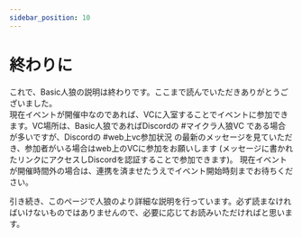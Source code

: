 ```yaml
---
sidebar_position: 10
---
```


# 終わりに

これで、Basic人狼の説明は終わりです。ここまで読んでいただきありがとうございました。  
現在イベントが開催中なのであれば、VCに入室することでイベントに参加できます。VC場所は、Basic人狼であればDiscordの #マイクラ人狼VC である場合が多いですが、Discordの #web上vc参加状況 の最新のメッセージを見ていただき、参加者がいる場合はweb上のVCに参加をお願いします (メッセージに書かれたリンクにアクセスしDiscordを認証することで参加できます)。
現在イベントが開催時間外の場合は、連携を済ませたうえでイベント開始時刻までお待ちください。

引き続き、このページで人狼のより詳細な説明を行っています。必ず読まなければいけないものではありませんので、必要に応じてお読みいただければと思います。

